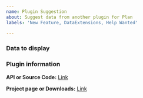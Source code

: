 ```yaml
---
name: Plugin Suggestion
about: Suggest data from another plugin for Plan
labels: 'New Feature, DataExtensions, Help Wanted'

---
```


### Data to display
<!-- List any data you would like to see from the plugin -->

### Plugin information

<!-- Required -->
**API or Source Code:** [Link]()  
<!-- Required -->
**Project page or Downloads:** [Link]()
